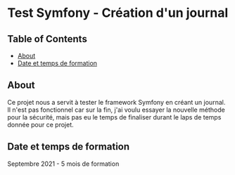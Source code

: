 # Test Symfony - Création d'un journal

## Table of Contents

- [About](#about)
- [Date et temps de formation](#others)

## About <a name = "about"></a>

Ce projet nous a servit à tester le framework Symfony en créant un journal. Il n'est pas fonctionnel car sur la fin, j'ai voulu essayer la nouvelle méthode pour la sécurité, mais pas eu le temps de finaliser durant le laps de temps donnée pour ce projet.

## Date et temps de formation <a name = "others"></a>

Septembre 2021 - 5 mois de formation


